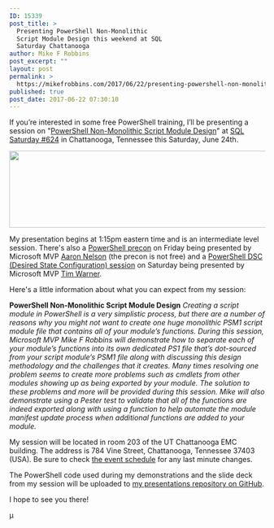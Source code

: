 ```yaml
---
ID: 15339
post_title: >
  Presenting PowerShell Non-Monolithic
  Script Module Design this weekend at SQL
  Saturday Chattanooga
author: Mike F Robbins
post_excerpt: ""
layout: post
permalink: >
  https://mikefrobbins.com/2017/06/22/presenting-powershell-non-monolithic-script-module-design-this-weekend-at-sql-saturday-chattanooga/
published: true
post_date: 2017-06-22 07:30:10
---
```

If you’re interested in some free PowerShell training, I’ll be presenting a session on "<a href="http://www.sqlsaturday.com/624/Sessions/Details.aspx?sid=64554" target="_blank" rel="noopener noreferrer">PowerShell Non-Monolithic Script Module Design</a>" at <a href="http://www.sqlsaturday.com/624/eventhome.aspx" target="_blank" rel="noopener noreferrer">SQL Saturday #624</a> in Chattanooga, Tennessee this Saturday, June 24th.

<a href="http://www.sqlsaturday.com/624/eventhome.aspx" target="_blank" rel="noopener noreferrer"><img class="alignnone wp-image-15340 size-full" src="http://mikefrobbins.com/wp-content/uploads/2017/06/sqlsat624.png" alt="" width="600" height="151" /></a>

My presentation begins at 1:15pm eastern time and is an intermediate level session. There's also a <a href="https://www.eventbrite.com/e/building-scalable-robust-solutions-in-sql-powershell-tickets-33182821713" target="_blank" rel="noopener noreferrer">PowerShell precon</a> on Friday being presented by Microsoft MVP <a href="https://twitter.com/SQLvariant" target="_blank" rel="noopener noreferrer">Aaron Nelson</a> (the precon is not free) and a <a href="http://www.sqlsaturday.com/624/Sessions/Details.aspx?sid=59605" target="_blank" rel="noopener noreferrer">PowerShell DSC (Desired State Configuration) session</a> on Saturday being presented by Microsoft MVP <a href="https://twitter.com/TechTrainerTim" target="_blank" rel="noopener noreferrer">Tim Warner</a>.

Here's a little information about what you can expect from my session:

<strong>PowerShell Non-Monolithic Script Module Design</strong>
<em>Creating a script module in PowerShell is a very simplistic process, but there are a number of reasons why you might not want to create one huge monolithic PSM1 script module file that contains all of your module’s functions. During this session, Microsoft MVP Mike F Robbins will demonstrate how to separate each of your module’s functions into its own dedicated PS1 file that’s dot-sourced from your script module’s PSM1 file along with discussing this design methodology and the challenges that it creates. Many times resolving one problem seems to create more problems such as cmdlets from other modules showing up as being exported by your module. The solution to these problems and more will be provided during this session. Mike will also demonstrate using a Pester test to validate that all of the functions are indeed exported along with using a function to help automate the module manifest update process when additional functions are added to your module.</em>

My session will be located in room 203 of the UT Chattanooga EMC building. The address is 784 Vine Street, Chattanooga, Tennessee 37403 (USA). Be sure to check <a href="http://www.sqlsaturday.com/624/Sessions/Schedule.aspx" target="_blank" rel="noopener noreferrer">the event schedule</a> for any last minute changes.

The PowerShell code used during my demonstrations and the slide deck from my session will be uploaded to <a href="https://github.com/mikefrobbins/Presentations" target="_blank" rel="noopener noreferrer">my presentations repository on GitHub</a>.

I hope to see you there!

µ
